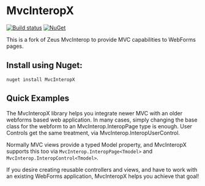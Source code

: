# MvcInteropX

[![Build status](https://img.shields.io/appveyor/ci/EricNewton/MvcInterop.svg)](https://ci.appveyor.com/project/EricNewton/mvcinterop)
[![NuGet](https://img.shields.io/nuget/v/MvcInteropX.svg)](https://www.nuget.org/packages/MvcInteropX)

This is a fork of Zeus MvcInterop to provide MVC capabilities to WebForms pages.

## Install using Nuget:
```
nuget install MvcInteropX
```

## Quick Examples

The MvcInteropX library helps you integrate newer MVC with an older webforms based web application.  In many cases, simply changing the base class for the webform to an MvcInterop.InteropPage type is enough.  User Controls get the same treatment, via MvcInterop.InteropUserControl.

Normally MVC views provide a typed Model property, and MvcInteropX supports this too via ```MvcInterop.InteropPage<Tmodel>``` and ```MvcInterop.InteropControl<Tmodel>```.

If you desire creating reusable controllers and views, and have to work with an existing WebForms application, MvcInteropX helps you achieve that goal!
